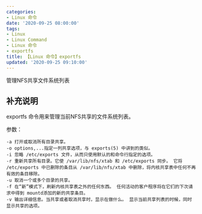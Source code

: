 ```yaml
---
categories:
- Linux 命令
date: '2020-09-25 08:00:00'
tags:
- Linux
- Linux Command
- Linux 命令
- exportfs
title: 【Linux 命令】exportfs
updated: '2020-09-25 09:10:00'
---
```


管理NFS共享文件系统列表

## 补充说明

exportfs 命令用来管理当前NFS共享的文件系统列表。

参数：

```shell
-a 打开或取消所有目录共享。
-o options,...指定一列共享选项，与 exports(5) 中讲到的类似。
-i 忽略 /etc/exports 文件，从而只使用默认的和命令行指定的选项。
-r 重新共享所有目录。它使 /var/lib/nfs/xtab 和 /etc/exports 同步。 它将 /etc/exports 中已删除的条目从 /var/lib/nfs/xtab 中删除，将内核共享表中任何不再有效的条目移除。
-u 取消一个或多个目录的共享。
-f 在“新”模式下，刷新内核共享表之外的任何东西。 任何活动的客户程序将在它们的下次请求中得到 mountd添加的新的共享条目。
-v 输出详细信息。当共享或者取消共享时，显示在做什么。 显示当前共享列表的时候，同时显示共享的选项。
```


